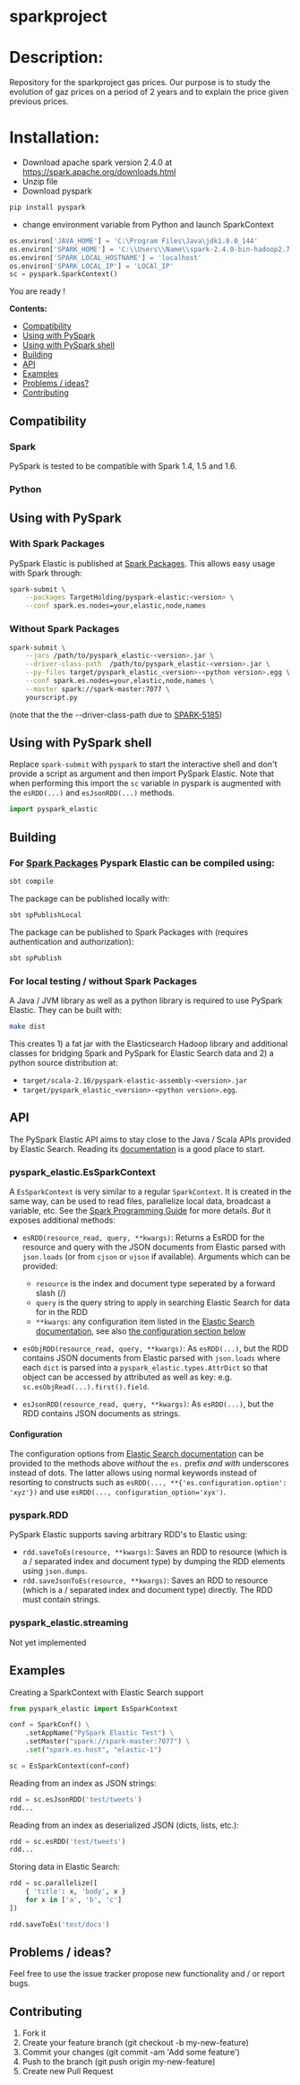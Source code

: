 # sparkproject

# Description: 
Repository for the sparkproject gas prices. Our purpose is to study the evolution of gaz prices on a period of 2 years and to explain the price given previous prices.

# Installation: 

- Download apache spark version 2.4.0 at https://spark.apache.org/downloads.html
- Unzip file
- Download pyspark
```bash
pip install pyspark
```
- change environment variable from Python and launch SparkContext
```python
os.environ['JAVA_HOME'] = 'C:\Program Files\Java\jdk1.8.0_144'
os.environ['SPARK_HOME'] = 'C:\\Users\\Name\\spark-2.4.0-bin-hadoop2.7'
os.environ['SPARK_LOCAL_HOSTNAME'] = 'localhost'
os.environ['SPARK_LOCAL_IP'] = 'LOCAl_IP'
sc = pyspark.SparkContext()
```

You are ready !

**Contents:**
* [Compatibility](#compatibility)
* [Using with PySpark](#using-with-pyspark)
* [Using with PySpark shell](#using-with-pyspark-shell)
* [Building](#building)
* [API](#api)
* [Examples](#examples)
* [Problems / ideas?](#problems--ideas)
* [Contributing](#contributing)



Compatibility
-------------

### Spark
PySpark is tested to be compatible with Spark 1.4, 1.5 and 1.6. 

### Python

Using with PySpark
------------------

### With Spark Packages
PySpark Elastic is published at [Spark Packages](http://spark-packages.org/package/TargetHolding/pyspark-elastic). This allows easy usage with Spark through:
```bash
spark-submit \
	--packages TargetHolding/pyspark-elastic:<version> \
	--conf spark.es.nodes=your,elastic,node,names
```


### Without Spark Packages

```bash
spark-submit \
	--jars /path/to/pyspark_elastic-<version>.jar \
	--driver-class-path  /path/to/pyspark_elastic-<version>.jar \
	--py-files target/pyspark_elastic_<version>-<python version>.egg \
	--conf spark.es.nodes=your,elastic,node,names \
	--master spark://spark-master:7077 \
	yourscript.py
```
(note that the the --driver-class-path due to [SPARK-5185](https://issues.apache.org/jira/browse/SPARK-5185))



Using with PySpark shell
------------------------

Replace `spark-submit` with `pyspark` to start the interactive shell and don't provide a script as argument and then import PySpark Elastic. Note that when performing this import the `sc` variable in pyspark is augmented with the `esRDD(...)` and `esJsonRDD(...)` methods.

```python
import pyspark_elastic
```



Building
--------
### For [Spark Packages](http://spark-packages.org/package/TargetHolding/pyspark-elastic) Pyspark Elastic can be compiled using:
```bash
sbt compile
```
The package can be published locally with:
```bash
sbt spPublishLocal
```
The package can be published to Spark Packages with (requires authentication and authorization):
```bash
sbt spPublish
```

### For local testing / without Spark Packages
A Java / JVM library as well as a python library is required to use PySpark Elastic. They can be built with:

```bash
make dist
```

This creates 1) a fat jar with the Elasticsearch Hadoop library and additional classes for bridging Spark and PySpark for Elastic Search data and 2) a python source distribution at:

* `target/scala-2.10/pyspark-elastic-assembly-<version>.jar`
* `target/pyspark_elastic_<version>-<python version>.egg`.



API
---

The PySpark Elastic API aims to stay close to the Java / Scala APIs provided by Elastic Search. Reading its [documentation](https://www.elastic.co/guide/en/elasticsearch/hadoop/current/spark.html) is a good place to start.


### pyspark_elastic.EsSparkContext

A `EsSparkContext` is very similar to a regular `SparkContext`. It is created in the same way, can be used to read files, parallelize local data, broadcast a variable, etc. See the [Spark Programming Guide](https://spark.apache.org/docs/1.2.0/programming-guide.html) for more details. *But* it exposes additional methods:

* ``esRDD(resource_read, query, **kwargs)``: Returns a EsRDD for the resource and query with the JSON documents from Elastic parsed with `json.loads` (or from `cjson` or `ujson` if available). Arguments which can be provided:

  * `resource` is the index and document type seperated by a forward slash (/)
  * `query` is the query string to apply in searching Elastic Search for data for in the RDD
  * `**kwargs`: any configuration item listed in the [Elastic Search documentation]( https://www.elastic.co/guide/en/elasticsearch/hadoop/current/configuration.html), see also [the configuration section below](#configuration)

* ``esObjRDD(resource_read, query, **kwargs)``: As `esRDD(...)`, but the RDD contains JSON documents from Elastic parsed with `json.loads` where each `dict` is parsed into a `pyspark_elastic.types.AttrDict` so that object can be accessed by attributed as well as key: e.g. `sc.esObjRead(...).first().field`.

* ``esJsonRDD(resource_read, query, **kwargs)``: As `esRDD(...)`, but the RDD contains JSON documents as strings.

#### Configuration
The configuration options from [Elastic Search documentation]( https://www.elastic.co/guide/en/elasticsearch/hadoop/current/configuration.html) can be provided to the methods above _without_ the `es.` prefix _and with_ underscores instead of dots. The latter allows using normal keywords instead of resorting to constructs such as `esRDD(..., **{'es.configuration.option': 'xyz'})` and use `esRDD(..., configuration_option='xyx')`.

### pyspark.RDD

PySpark Elastic supports saving arbitrary RDD's to Elastic using:

* ``rdd.saveToEs(resource, **kwargs)``: Saves an RDD to resource (which is a / separated index and document type) by dumping the RDD elements using ``json.dumps``.
* ``rdd.saveJsonToEs(resource, **kwargs)``: Saves an RDD to resource (which is a / separated index and document type) directly. The RDD must contain strings.



### pyspark_elastic.streaming

Not yet implemented


Examples
--------

Creating a SparkContext with Elastic Search support

```python
from pyspark_elastic import EsSparkContext

conf = SparkConf() \
	.setAppName("PySpark Elastic Test") \
	.setMaster("spark://spark-master:7077") \
	.set("spark.es.host", "elastic-1")

sc = EsSparkContext(conf=conf)
```

Reading from an index as JSON strings:

```python	
rdd = sc.esJsonRDD('test/tweets')
rdd...
```

Reading from an index as deserialized JSON (dicts, lists, etc.):

```python	
rdd = sc.esRDD('test/tweets')
rdd...
```

Storing data in Elastic Search:

```python
rdd = sc.parallelize([
	{ 'title': x, 'body', x }
	for x in ['a', 'b', 'c']
])

rdd.saveToEs('test/docs')
```



Problems / ideas?
-----------------
Feel free to use the issue tracker propose new functionality and / or report bugs.



Contributing
------------

1. Fork it
2. Create your feature branch (git checkout -b my-new-feature)
3. Commit your changes (git commit -am 'Add some feature')
4. Push to the branch (git push origin my-new-feature)
5. Create new Pull Request
